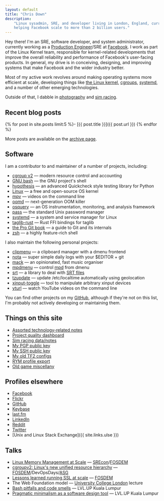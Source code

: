 ```yaml
---
layout: default
title: "Chris Down"
description:
    "Linux sysadmin, SRE, and developer living in London, England, currently
    helping Facebook scale to more than 2 billion users."
---
```



Hey there! I'm an SRE, software developer, and system administrator, currently
working as a [Production Engineer][]/SRE at [Facebook][]. I work as part of the
Linux Kernel team, responsible for kernel-related developments that improve the
overall reliability and performance of Facebook's user-facing products. In
general, my drive is in conceiving, designing, and improving systems that make
Facebook and the wider industry better.

Most of my active work revolves around making operating systems more efficient
at scale, developing things like [the Linux kernel](https://lore.kernel.org/patchwork/project/lkml/list/?series=&submitter=25468&state=*&q=&archive=&delegate=),
[cgroups](https://www.youtube.com/watch?v=ikZ8_mRotT4),
[systemd](https://github.com/systemd/systemd), and a number of other emerging
technologies.

Outside of that, I dabble in
[photography](https://www.flickr.com/photos/chrisdown/albums/72157711447135721)
and [sim racing](/racing.html).

[Facebook]: https://www.facebook.com
[Production Engineer]: https://www.quora.com/What-is-it-like-to-be-a-Production-Engineer-at-Facebook/answer/Larry-Schrof

## Recent blog posts

{% for post in site.posts limit:5 %}- [{{ post.title }}]({{ post.url }})
{% endfor %}

More posts are available on the [archive page](/archive.html).

## Software

I am a contributor to and maintainer of a number of projects, including:

- [cgroup v2](https://www.youtube.com/watch?v=ikZ8_mRotT4) — modern resource control and accounting
- [GNU bash](https://www.gnu.org/software/bash/) — the GNU project's shell
- [hypothesis](https://github.com/DRMacIver/hypothesis) — an advanced Quickcheck style testing library for Python
- [Linux](https://lore.kernel.org/patchwork/project/lkml/list/?series=&submitter=25468&state=*&q=&archive=&delegate=) — a free and open-source OS kernel
- [mpv](https://github.com/mpv-player/mpv) — videos on the command line
- [oomd](https://github.com/facebookincubator/oomd) — next-generation OOM killer
- [osquery](https://github.com/facebook/osquery) — an OS instrumentation, monitoring, and analysis framework
- [pass](https://www.passwordstore.org/) — the standard Unix password manager
- [systemd](https://github.com/systemd/systemd) — a system and service manager for Linux
- [taglib-rust](https://github.com/ebassi/taglib-rust) — Rust FFI bindings for taglib
- [the Pro Git book](https://git-scm.com/book/en/v2) — a guide to Git and its internals
- [zsh](https://www.zsh.org/) — a highly feature-rich shell

I also maintain the following personal projects:

- [clipmenu](https://github.com/cdown/clipmenu) — a clipboard manager with a
  dmenu frontend
- [nota](https://github.com/cdown/nota) — super simple daily logs with
  your $EDITOR + git
- [mack](https://github.com/cdown/mack) — an opinionated, fast music organiser
- [mpdmenu](https://github.com/cdown/mpdmenu) — control [mpd][] from dmenu
- [srt](https://github.com/cdown/srt) — a library to deal with [SRT files][]
- [tzupdate](https://github.com/cdown/tzupdate) — update /etc/localtime
  automatically using geolocation
- [xinput-toggle](https://github.com/cdown/xinput-toggle) — tool to manipulate
  arbitrary xinput devices
- [yturl](https://github.com/cdown/yturl) — watch YouTube videos on the command
  line

You can find other projects on my [GitHub][], although if they're not on this
list, I'm probably not actively developing or maintaining them.

## Things on this site

- [Assorted technology-related notes](/archive.html)
- [Project quality dashboard](/builds)
- [Sim racing data/notes](/racing.html)
- [My PGP public key](https://keybase.io/cdown/key.asc)
- [My SSH public key](/ssh)
- [My old TF2 configs](/tf2)
- [RYM profile export](/rym.html)
- [Old game miscellany](/oldgames.html)

## Profiles elsewhere

- [Facebook][]
- [Flickr](https://www.flickr.com/photos/chrisdown/albums/72157711447135721)
- [GitHub][]
- [Keybase](https://keybase.io/cdown)
- [last.fm][]
- [LinkedIn](https://www.linkedin.com/in/chrisldown)
- [Reddit][]
- [Twitter][]
- [Unix and Linux Stack Exchange]({{ site.links.ulse }})

## Talks

- [Linux Memory Management at
  Scale](/2019/07/18/linux-memory-management-at-scale.html) —
  [SREcon](https://www.usenix.org/conference/srecon19asia/presentation/down)/[FOSDEM](https://fosdem.org/2020/schedule/event/containers_memory_management/)
- [cgroupv2: Linux's new unified resource
  hierarchy](https://www.youtube.com/watch?v=ikZ8_mRotT4) —
  [FOSDEM](https://archive.fosdem.org/2017/schedule/event/cgroupv2/)/DevOpsDays/[ASG](https://cfp.all-systems-go.io/en/ASG2017/public/events/96)
- [Lessons learned running SSL at
  scale](https://www.youtube.com/watch?v=9Ya8H-9Hrp4) —
  [FOSDEM](https://archive.fosdem.org/2016/schedule/event/sslmanagement/)
- The Web Foundation model — [University College
  London](https://www.ucl.ac.uk/) lecture
- [Bash pitfalls and code
  smells](http://slides.com/chrisdown/avoiding-bash-pitfalls-and-code-smells/fullscreen)
  — LVL.UP Kuala Lumpur
- [Pragmatic minimalism as a software design
  tool](http://slides.com/chrisdown/pragmaticminimalism/fullscreen) — LVL.UP
  Kuala Lumpur

[SRT files]: https://en.wikipedia.org/wiki/SubRip#SubRip_text_file_format
[mpd]: http://mpd.wikia.com/
[Hanyu Pinyin]: https://en.wikipedia.org/wiki/Pinyin
[Arch User Repository]: https://aur.archlinux.org/
[GitHub]: https://github.com/cdown
[Travis CI]: https://travis-ci.org
[Facebook]: https://facebook.com/christopherdown
[Twitter]: https://twitter.com/unixchris
[last.fm]: http://last.fm/user/unixchris
[Reddit]: https://www.reddit.com/user/chrisdown/

<!-- Structured data for Google -->

<div itemscope="" itemtype="http://schema.org/Person">
<meta itemprop="gender" content="Male">
<meta itemprop="jobTitle" content="Production Engineer at Facebook">
<meta itemprop="email" content="chris@chrisdown.name">
<meta itemprop="url" content="https://chrisdown.name">
<meta itemprop="image" content="https://chrisdown.name/images/hnr.jpg">
<meta itemprop="worksFor" content="Facebook">
<meta itemprop="name" content="Chris Down">
<meta itemprop="description" content="Chris Down is a software developer and system administrator, currently working as a Production Engineer/SRE at Facebook. He works as part of the Linux Kernel team, responsible for kernel-related developments that improve the overall scalability, performance, and reliability of Facebook’s user-facing products.">
</div>
